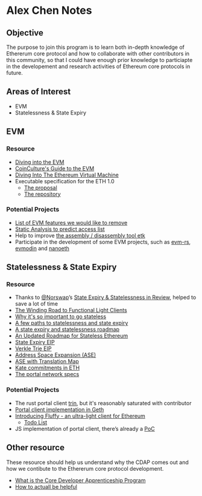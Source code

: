 # Alex Chen Notes

## Objective
The purpose to join this program is to learn both in-depth knowledge of Ethererum core protocol and how to collaborate with other contributors in this community, so that I could have enough prior knowledge to particiapte in the developement and research activities of Ethereum core protocols in future.

## Areas of Interest

- EVM
- Statelessness & State Expiry

## EVM

### Resource
- [Diving into the EVM](https://medium.com/@hayeah/diving-into-the-ethereum-vm-6e8d5d2f3c30)
- [CoinCulture's Guide to the EVM](https://github.com/CoinCulture/evm-tools/blob/master/analysis/guide.md)
- [Diving Into The Ethereum Virtual Machine](https://medium.com/@hayeah/diving-into-the-ethereum-vm-6e8d5d2f3c30)
- Executable specification for the ETH 1.0
  - [The proposal](https://ethereum-magicians.org/t/replace-the-yellow-paper-with-executable-markdown-specification/6430/6)
  - [The repository](https://github.com/ethereum/execution-specs)
### Potential Projects
- [List of EVM features we would like to remove](https://hackmd.io/@vbuterin/evm_feature_removing)
- [Static Analysis to predict access list](https://github.com/ethereum-cdap/cohort-one/issues/26)
- Help to improve [the assembly / disassembly tool etk](https://github.com/quilt/etk)
- Participate in the development of some EVM projects, such as [evm-rs](https://github.com/rust-blockchain/evm), [evmodin](https://github.com/vorot93/evmodin) and [nanoeth](https://github.com/norswap/nanoeth)
  

## Statelessness & State Expiry

### Resource
- Thanks to [@Norswap](https://github.com/norswap)’s  [State Expiry & Statelessness in Review](https://www.notion.so/State-Expiry-Statelessness-in-Review-8d531abcc2984babb9bf76a44459e611), helped to save a lot of time
- [The Winding Road to Functional Light Clients](https://snakecharmers.ethereum.org/the-winding-road-to-functional-light-clients/)
- [Why it's so important to go stateless](https://dankradfeist.de/ethereum/2021/02/14/why-stateless.html)
- [A few paths to statelessness and state expiry](https://hackmd.io/@vbuterin/state_expiry_paths)
- [A state expiry and statelessness roadmap](https://notes.ethereum.org/@vbuterin/verkle_and_state_expiry_proposal)
- [An Updated Roadmap for Stateless Ethereum](https://ethresear.ch/t/an-updated-roadmap-for-stateless-ethereum/9046)
- [State Expiry EIP](https://notes.ethereum.org/@vbuterin/state_expiry_eip)
- [Verkle Trie EIP](https://notes.ethereum.org/@vbuterin/verkle_tree_eip)
- [Address Space Expansion (ASE)](https://ethereum-magicians.org/t/increasing-address-size-from-20-to-32-bytes/5485)
- [ASE with Translation Map](https://notes.ethereum.org/@ipsilon/address-space-extension-exploration)
- [Kate commitments in ETH](https://hackmd.io/yqfI6OPlRZizv9yPaD-8IQ)
- [The portal network specs](https://github.com/ethereum/portal-network-specs)

### Potential Projects
- The rust portal client [trin](https://github.com/ethereum/trin),  but it's reasonably saturated with contributor
- [Portal client implementation in Geth](https://github.com/ethereum-cdap/cohort-one/issues/24)
- [Introducing Fluffy - an ultra-light client for Ethereum](https://our.status.im/nimbus-fluffly/)
  - [Todo List](https://github.com/status-im/nimbus-eth1/issues/830)
- JS implementation of portal client, there’s already a [PoC](https://github.com/acolytec3/ultralight)


## Other resource

These resource should help us understand why the CDAP comes out and how we contibute to the Ethererum core protocol development.

- [What is the Core Developer Apprenticeship Program](https://snakecharmers.ethereum.org/the-core-developer-apprenticeship-program/)
- [How to actuall be helpful](https://github.com/ethereum-cdap/cohort-zero/issues/78)